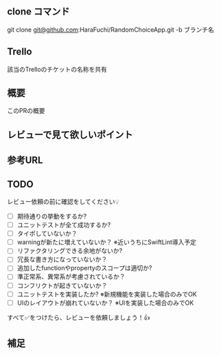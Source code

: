 ## clone コマンド
git clone git@github.com:HaraFuchi/RandomChoiceApp.git -b ブランチ名

## Trello
該当のTrelloのチケットの名称を共有

## 概要
このPRの概要

## レビューで見て欲しいポイント


## 参考URL

## TODO
レビュー依頼の前に確認をしてください💡

- [ ] 期待通りの挙動をするか?
- [ ] ユニットテストが全て成功するか?
- [ ] タイポしていないか？
- [ ] warningが新たに増えていないか？ ※近いうちにSwiftLint導入予定
- [ ] リファクタリングできる余地がないか?
- [ ] 冗長な書き方になっていないか？ 
- [ ] 追加したfunctionやpropertyのスコープは適切か?
- [ ] 準正常系、異常系が考慮されているか？
- [ ] コンフリクトが起きていないか？
- [ ] ユニットテストを実装したか? ※新規機能を実装した場合のみでOK
- [ ] UIのレイアウトが崩れていないか？ ※UIを実装した場合のみでOK

すべて✅をつけたら、レビューを依頼しましょう！👍
 
## 補足
